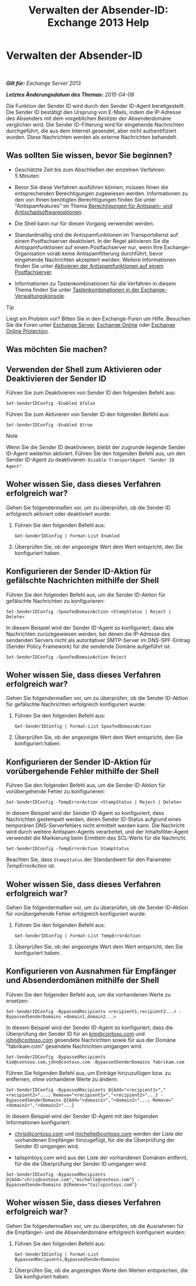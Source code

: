 ﻿---
title: 'Verwalten der Absender-ID: Exchange 2013 Help'
TOCTitle: Verwalten der Absender-ID
ms:assetid: 2e7b646a-8a66-4be7-a7c1-0bd43bb79a5b
ms:mtpsurl: https://technet.microsoft.com/de-de/library/Aa997136(v=EXCHG.150)
ms:contentKeyID: 50475405
ms.date: 05/22/2018
mtps_version: v=EXCHG.150
ms.translationtype: MT
---

# Verwalten der Absender-ID

 

_**Gilt für:** Exchange Server 2013_

_**Letztes Änderungsdatum des Themas:** 2015-04-08_

Die Funktion der Sender ID wird durch den Sender ID-Agent bereitgestellt. Die Sender ID bestätigt den Ursprung von E-Mails, indem die IP-Adresse des Absenders mit dem vorgeblichen Besitzer der Absenderdomäne verglichen wird. Die Sender ID-Filterung wird für eingehende Nachrichten durchgeführt, die aus dem Internet gesendet, aber nicht authentifiziert wurden. Diese Nachrichten werden als externe Nachrichten behandelt.

## Was sollten Sie wissen, bevor Sie beginnen?

  - Geschätzte Zeit bis zum Abschließen der einzelnen Verfahren: 5 Minuten

  - Bevor Sie diese Verfahren ausführen können, müssen Ihnen die entsprechenden Berechtigungen zugewiesen werden. Informationen zu den von Ihnen benötigten Berechtigungen finden Sie unter "Antispamfeatures" im Thema [Berechtigungen für Antispam- und Antischadsoftwareoptionen](anti-spam-and-anti-malware-permissions-exchange-2013-help.md).

  - Die Shell kann nur für diesen Vorgang verwendet werden.

  - Standardmäßig sind die Antispamfunktionen im Transportdienst auf einem Postfachserver deaktiviert. In der Regel aktivieren Sie die Antispamfunktionen auf einem Postfachserver nur, wenn Ihre Exchange-Organisation vorab keine Antispamfilterung durchführt, bevor eingehende Nachrichten akzeptiert werden. Weitere Informationen finden Sie unter [Aktivieren der Antispamfunktionen auf einem Postfachserver](enable-anti-spam-functionality-on-mailbox-servers-exchange-2013-help.md).

  - Informationen zu Tastenkombinationen für die Verfahren in diesem Thema finden Sie unter [Tastenkombinationen in der Exchange-Verwaltungskonsole](keyboard-shortcuts-in-the-exchange-admin-center-exchange-online-protection-help.md).


> [!TIP]
> Liegt ein Problem vor? Bitten Sie in den Exchange-Foren um Hilfe. Besuchen Sie die Foren unter <A href="https://go.microsoft.com/fwlink/p/?linkid=60612">Exchange Server</A>, <A href="https://go.microsoft.com/fwlink/p/?linkid=267542">Exchange Online</A> oder <A href="https://go.microsoft.com/fwlink/p/?linkid=285351">Exchange Online Protection</A>.



## Was möchten Sie machen?

## Verwenden der Shell zum Aktivieren oder Deaktivieren der Sender ID

Führen Sie zum Deaktivieren von Sender ID den folgenden Befehl aus:

    Set-SenderIDConfig -Enabled $false

Führen Sie zum Aktivieren von Sender ID den folgenden Befehl aus:

    Set-SenderIDConfig -Enabled $true


> [!NOTE]
> Wenn Sie die Sender&nbsp;ID deaktivieren, bleibt der zugrunde liegende Sender ID-Agent weiterhin aktiviert. Führen Sie den folgenden Befehl aus, um den Sender ID-Agent zu deaktivieren: <CODE>Disable-TransportAgent "Sender ID Agent"</CODE>.



## Woher wissen Sie, dass dieses Verfahren erfolgreich war?

Gehen Sie folgendermaßen vor, um zu überprüfen, ob die Sender ID erfolgreich aktiviert oder deaktiviert wurde:

1.  Führen Sie den folgenden Befehl aus:
    
        Get-SenderIDConfig | Format-List Enabled

2.  Überprüfen Sie, ob der angezeigte Wert dem Wert entspricht, den Sie konfiguriert haben.

## Konfigurieren der Sender ID-Aktion für gefälschte Nachrichten mithilfe der Shell

Führen Sie den folgenden Befehl aus, um die Sender ID-Aktion für gefälschte Nachrichten zu konfigurieren:

    Set-SenderIDConfig -SpoofedDomainAction <StampStatus | Reject | Delete>

In diesem Beispiel wird der Sender ID-Agent so konfiguriert, dass alle Nachrichten zurückgewiesen werden, bei denen die IP-Adresse des sendenden Servers nicht als autoritativer SMTP-Server im DNS-SPF-Eintrag (Sender Policy Framework) für die sendende Domäne aufgeführt ist.

    Set-SenderIDConfig -SpoofedDomainAction Reject

## Woher wissen Sie, dass dieses Verfahren erfolgreich war?

Gehen Sie folgendermaßen vor, um zu überprüfen, ob die Sender ID-Aktion für gefälschte Nachrichten erfolgreich konfiguriert wurde:

1.  Führen Sie den folgenden Befehl aus:
    
        Get-SenderIDConfig | Format-List SpoofedDomainAction

2.  Überprüfen Sie, ob der angezeigte Wert dem Wert entspricht, den Sie konfiguriert haben.

## Konfigurieren der Sender ID-Aktion für vorübergehende Fehler mithilfe der Shell

Führen Sie den folgenden Befehl aus, um die Sender ID-Aktion für vorübergehende Fehler zu konfigurieren:

    Set-SenderIDConfig -TempErrorAction <StampStatus | Reject | Delete>

In diesem Beispiel wird der Sender ID-Agent so konfiguriert, dass Nachrichten gestempelt werden, deren Sender ID-Status aufgrund eines temporären DNS-Serverfehlers nicht ermittelt werden kann. Die Nachricht wird durch weitere Antispam-Agents verarbeitet, und der Inhaltsfilter-Agent verwendet die Markierung beim Ermitteln des SCL-Werts für die Nachricht.

    Set-SenderIDConfig -TempErrorAction StampStatus

Beachten Sie, dass `StampStatus` der Standardwert für den Parameter *TempErrorAction* ist.

## Woher wissen Sie, dass dieses Verfahren erfolgreich war?

Gehen Sie folgendermaßen vor, um zu überprüfen, ob die Sender ID-Aktion für vorübergehende Fehler erfolgreich konfiguriert wurde:

1.  Führen Sie den folgenden Befehl aus:
    
        Get-SenderIDConfig | Format-List TempErrorAction

2.  Überprüfen Sie, ob der angezeigte Wert dem Wert entspricht, den Sie konfiguriert haben.

## Konfigurieren von Ausnahmen für Empfänger und Absenderdomänen mithilfe der Shell

Führen Sie den folgenden Befehl aus, um die vorhandenen Werte zu ersetzen:

    Set-SenderIDConfig -BypassedRecipients <recipient1,recipient2...> -BypassedSenderDomains <domain1,domain2...>

In diesem Beispiel wird der Sender ID-Agent so konfiguriert, dass die Überprüfung der Sender ID für an kim@contoso.com und john@contoso.com gesendete Nachrichten sowie für aus der Domäne "fabrikam.com" gesendete Nachrichten umgangen wird.

    Set-SenderIDConfig -BypassedRecipients kim@contoso.com,john@contoso.com -BypassedSenderDomains fabrikam.com

Führen Sie folgenden Befehl aus, um Einträge hinzuzufügen bzw. zu entfernen, ohne vorhandene Werte zu ändern:

    Set-SenderIDConfig -BypassedRecipients @{Add="<recipient1>","<recipient2>"...; Remove="<recipient1>","<recipient2>"...} -BypassedSenderDomains @{Add="<domain1>","<domain2>"...; Remove="<domain1>","<domain2>"...}

In diesem Beispiel wird der Sender ID-Agent mit den folgenden Informationen konfiguriert:

  - chris@contoso.com und michelle@contoso.com werden der Liste der vorhandenen Empfänger hinzugefügt, für die die Überprüfung der Sender ID umgangen wird.

  - tailspintoys.com wird aus der Liste der vorhandenen Domänen entfernt, für die die Überprüfung der Sender ID umgangen wird.

<!-- end list -->

    Set-SenderIDConfig -BypassedRecipients @{Add="chris@contoso.com","michelle@contoso.com"} -BypassedSenderDomains @{Remove="tailspintoys.com"}

## Woher wissen Sie, dass dieses Verfahren erfolgreich war?

Gehen Sie folgendermaßen vor, um zu überprüfen, ob die Ausnahmen für die Empfänger- und die Absenderdomäne erfolgreich konfiguriert wurden:

1.  Führen Sie den folgenden Befehl aus:
    
        Get-SenderIDConfig | Format-List BypassedRecipients,BypassedSenderDomains

2.  Überprüfen Sie, ob die angezeigten Werte den Werten entsprechen, die Sie konfiguriert haben.

